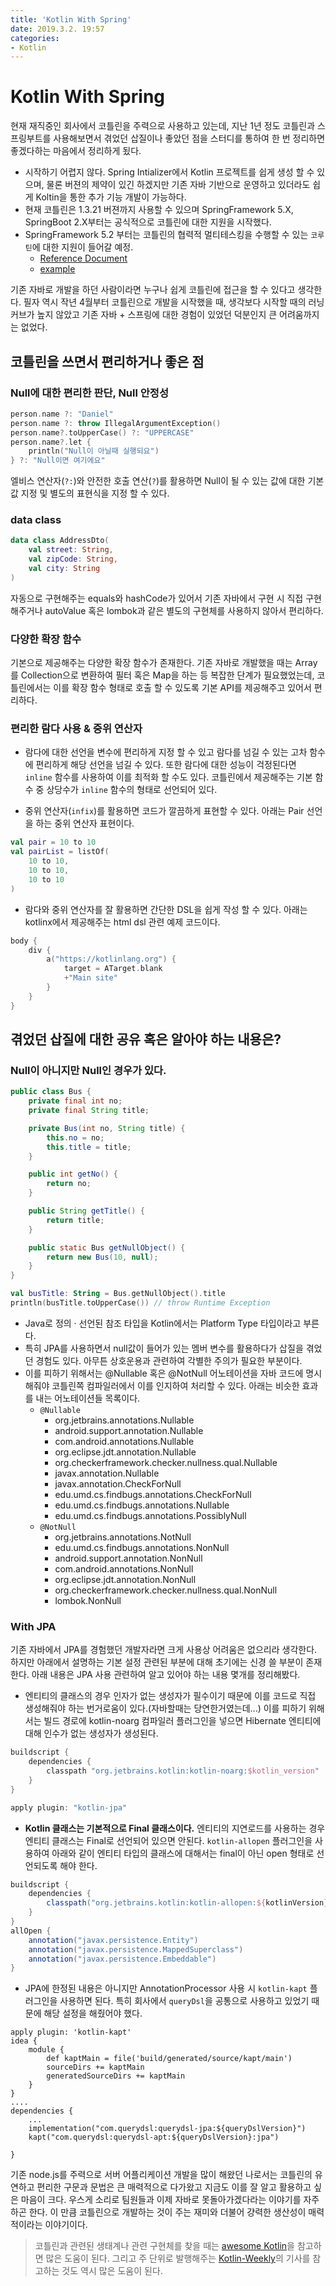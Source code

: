 ```yaml
---
title: 'Kotlin With Spring'
date: 2019.3.2. 19:57
categories:
- Kotlin
---
```


# Kotlin With Spring

현재 재직중인 회사에서 코틀린을 주력으로 사용하고 있는데, 지난 1년 정도 코틀린과 스프링부트를 사용해보면서 겪었던 삽질이나 좋았던 점을 스터디를 통하여 한 번 정리하면 좋겠다하는 마음에서 정리하게 됬다. 

- 시작하기 어렵지 않다. Spring Intializer에서 Kotlin 프로젝트를 쉽게 생성 할 수 있으며, 물론 버젼의 제약이 있긴 하겠지만 기존 자바 기반으로 운영하고 있더라도 쉽게 Koltin을 통한 추가 기능 개발이 가능하다.
- 현재 코틀린은 1.3.21 버젼까지 사용할 수 있으며 SpringFramework 5.X, SpringBoot 2.X부터는 공식적으로 코틀린에 대한 지원을 시작했다. 
- SpringFramework 5.2 부터는 코틀린의 협력적 멀티테스킹을 수행할 수 있는 `코루틴`에 대한 지원이 들어갈 예정.
  * [Reference Document](https://docs.spring.io/spring/docs/5.2.0.BUILD-SNAPSHOT/spring-framework-reference/languages.html#coroutines)
  * [example](https://github.com/Kotlin/kotlin-coroutines-examples)

기존 자바로 개발을 하던 사람이라면 누구나 쉽게 코틀린에 접근을 할 수 있다고 생각한다. 필자 역시 작년 4월부터 코틀린으로 개발을 시작했을 때, 생각보다 시작할 때의 러닝 커브가 높지 않았고 기존 자바 + 스프링에 대한 경험이 있었던 덕분인지 큰 어려움까지는 없었다.


## 코틀린을 쓰면서 편리하거나 좋은 점
### Null에 대한 편리한 판단, Null 안정성
```kotlin
person.name ?: "Daniel"
person.name ?: throw IllegalArgumentException()
person.name?.toUpperCase() ?: "UPPERCASE"
person.name?.let {
    println("Null이 아닐때 실행되요")
} ?: "Null이면 여기에요"

```
엘비스 연산자(`?:`)와 안전한 호출 연산(`?`)를 활용하면 Null이 될 수 있는 값에 대한 기본 값 지정 및 별도의 표현식을 지정 할 수 있다.

### data class
```kotlin
data class AddressDto(
	val street: String, 
	val zipCode: String,
	val city: String
)
```
자동으로 구현해주는 equals와 hashCode가 있어서 기존 자바에서 구현 시 직접 구현해주거나 autoValue 혹은 lombok과 같은 별도의 구현체를 사용하지 않아서 편리하다. 
### 다양한 확장 함수
기본으로 제공해주는 다양한 확장 함수가 존재한다. 기존 자바로 개발했을 때는 Array를 Collection으로 변환하여 필터 혹은 Map을 하는 등 복잡한 단계가 필요했었는데, 코틀린에서는 이를 확장 함수 형태로 호출 할 수 있도록 기본 API를 제공해주고 있어서 편리하다.

### 편리한 람다 사용 & 중위 연산자
- 람다에 대한 선언을 변수에 편리하게 지정 할 수 있고 람다를 넘길 수 있는 고차 함수에 편리하게 해당 선언을 넘길 수 있다. 또한 람다에 대한 성능이 걱정된다면 `inline` 함수를 사용하여 이를 최적화 할 수도 있다. 코틀린에서 제공해주는 기본 함수 중 상당수가 `inline` 함수의 형태로 선언되어 있다.

- 중위 연산자(`infix`)를 활용하면 코드가 깔끔하게 표현할 수 있다. 아래는 Pair 선언을 하는 중위 연산자 표현이다.
```kotlin
val pair = 10 to 10
val pairList = listOf(
	10 to 10,
	10 to 10,
	10 to 10
)
```
- 람다와 중위 연산자를 잘 활용하면 간단한 DSL을 쉽게 작성 할 수 있다. 아래는 kotlinx에서 제공해주는 html dsl 관련 예제 코드이다.
```kotlin
body {
	div {
        a("https://kotlinlang.org") {
            target = ATarget.blank
            +"Main site"
        }
	}
}
```



## 겪었던 삽질에 대한 공유 혹은 알아야 하는 내용은?
### Null이 아니지만 Null인 경우가 있다.
```java
public class Bus {
    private final int no;
    private final String title;

    private Bus(int no, String title) {
        this.no = no;
        this.title = title;
    }

    public int getNo() {
        return no;
    }

    public String getTitle() {
        return title;
    }

    public static Bus getNullObject() {
        return new Bus(10, null);
    }
}
```

```kotlin
val busTitle: String = Bus.getNullObject().title
println(busTitle.toUpperCase()) // throw Runtime Exception
```

- Java로 정의 · 선언된 참조 타입을 Kotlin에서는 Platform Type 타입이라고 부른다.
- 특히 JPA를 사용하면서 null값이 들어가 있는 멤버 변수를 활용하다가 삽질을 겪었던 경험도 있다. 아무튼 상호운용과 관련하여 각별한 주의가 필요한 부분이다.
- 이를 피하기 위해서는 @Nullable 혹은 @NotNull 어노테이션을 자바 코드에 명시 해줘야 코틀린쪽 컴파일러에서 이를 인지하여 처리할 수 있다. 아래는 비슷한 효과를 내는 어노테이션들 목록이다.
	- `@Nullable`
		- org.jetbrains.annotations.Nullable
		- android.support.annotation.Nullable
		- com.android.annotations.Nullable
		- org.eclipse.jdt.annotation.Nullable
		- org.checkerframework.checker.nullness.qual.Nullable
		- javax.annotation.Nullable
		- javax.annotation.CheckForNull
		- edu.umd.cs.findbugs.annotations.CheckForNull
		- edu.umd.cs.findbugs.annotations.Nullable
		- edu.umd.cs.findbugs.annotations.PossiblyNull
	- `@NotNull`
		- org.jetbrains.annotations.NotNull
		- edu.umd.cs.findbugs.annotations.NonNull
		- android.support.annotation.NonNull
		- com.android.annotations.NonNull
		- org.eclipse.jdt.annotation.NonNull
		- org.checkerframework.checker.nullness.qual.NonNull
		- lombok.NonNull	


### With JPA
기존 자바에서 JPA를 경험했던 개발자라면 크게 사용상 어려움은 없으리라 생각한다. 하지만 아래에서 설명하는 기본 설정 관련된 부분에 대해 초기에는 신경 쓸 부분이 존재한다. 아래 내용은 JPA 사용 관련하여 알고 있어야 하는 내용 몇개를 정리해봤다.

- 엔티티의 클래스의 경우 인자가 없는 생성자가 필수이기 때문에 이를 코드로 직접 생성해줘야 하는 번거로움이 있다.(자바할때는 당연한거였는데...) 이를 피하기 위해서는 빌드 경로에 kotlin-noarg 컴파일러 플러그인을 넣으면 Hibernate 엔티티에 대해 인수가 없는 생성자가 생성된다.
```gradle
buildscript {
    dependencies {
        classpath "org.jetbrains.kotlin:kotlin-noarg:$kotlin_version"
    }
}

apply plugin: "kotlin-jpa"
```

- **Kotlin 클래스는 기본적으로 Final 클래스이다.** 엔티티의 지연로드를 사용하는 경우 엔티티 클래스는 Final로 선언되어 있으면 안된다. `kotlin-allopen` 플러그인을 사용하여 아래와 같이 엔티티 타입의 클래스에 대해서는 final이 아닌 open 형태로 선언되도록 해야 한다.
```gradle
buildscript {
    dependencies {
        classpath("org.jetbrains.kotlin:kotlin-allopen:${kotlinVersion}")
    }
}
allOpen {
    annotation("javax.persistence.Entity")
    annotation("javax.persistence.MappedSuperclass")
    annotation("javax.persistence.Embeddable")
} 
```

- JPA에 한정된 내용은 아니지만 AnnotationProcessor 사용 시 `kotlin-kapt` 플러그인을 사용하면 된다. 특히 회사에서 `queryDsl`을 공통으로 사용하고 있었기 때문에 해당 설정을 해줬어야 했다.

```
apply plugin: 'kotlin-kapt'
idea {
    module {
        def kaptMain = file('build/generated/source/kapt/main')
        sourceDirs += kaptMain
        generatedSourceDirs += kaptMain
    }
}
....
dependencies {
	...
    implementation("com.querydsl:querydsl-jpa:${queryDslVersion}")
    kapt("com.querydsl:querydsl-apt:${queryDslVersion}:jpa")
	
}
```

기존 node.js를 주력으로 서버 어플리케이션 개발을 많이 해왔던 나로서는 코틀린의 유연하고 편리한 구문과 문법은 큰 매력적으로 다가왔고 지금도 이를 잘 알고 활용하고 싶은 마음이 크다. 우스게 소리로 팀원들과 이제 자바로 못돌아가겠다라는 이야기를 자주 하곤 한다. 이 만큼 코틀린으로 개발하는 것이 주는 재미와 더불어 걍력한 생산성이 매력적이라는 이야기이다. 

> 코틀린과 관련된 생태계나 관련 구현체를 찾을 때는 [awesome Kotlin](https://github.com/KotlinBy/awesome-kotlin)을 참고하면 많은 도움이 된다. 그리고 주 단위로 발행해주는 [Kotlin-Weekly](https://us12.campaign-archive.com/home/?u=f39692e245b94f7fb693b6d82&id=93b2272cb6)의 기사를 참고하는 것도 역시 많은 도움이 된다.